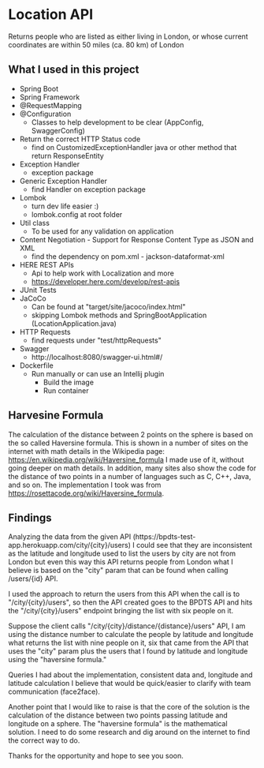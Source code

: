 Location API
===========================================

Returns people who are listed as either living in London, or whose current coordinates are within 50 miles (ca. 80 km) of London

What I used in this project
--------------------------
* Spring Boot
* Spring Framework
* @RequestMapping
* @Configuration
  * Classes to help development to be clear (AppConfig, SwaggerConfig)
* Return the correct HTTP Status code
  * find on CustomizedExceptionHandler java or other method that return ResponseEntity
* Exception Handler
  * exception package
* Generic Exception Handler
  * find Handler on exception package
* Lombok
  * turn dev life easier :)
  * lombok.config at root folder
* Util class
  * To be used for any validation on application
* Content Negotiation - Support for Response Content Type as JSON and XML
  * find the dependency on pom.xml - jackson-dataformat-xml 
* HERE REST APIs
  * Api to help work with Localization and more
  * https://developer.here.com/develop/rest-apis
* JUnit Tests
* JaCoCo
  * Can be found at "target/site/jacoco/index.html"
  * skipping Lombok methods and SpringBootApplication (LocationApplication.java)
* HTTP Requests
  * find requests under "test/httpRequests"
* Swagger
  * http://localhost:8080/swagger-ui.html#/
* Dockerfile
  * Run manually or can use an Intellij plugin
    * Build the image
    * Run container
  
Harvesine Formula
--------------------------
The calculation of the distance between 2 points on the sphere is based on the so called Haversine formula.
This is shown in a number of sites on the internet with math details in the Wikipedia page: https://en.wikipedia.org/wiki/Haversine_formula
I made use of it, without going deeper on math details.
In addition, many sites also show the code for the distance of two points in a number of languages such as C, C++, Java, and so on.
The implementation I took was from https://rosettacode.org/wiki/Haversine_formula.

Findings
--------------------------
<p>Analyzing the data from the given API (https://bpdts-test-app.herokuapp.com/city/{city}/users) I could see that they are inconsistent as the latitude and longitude used to list the users by city are not from London but even this way this API returns people from London what I believe is based on the "city" param that can be found when calling /users/{id} API.</p>
<p>I used the approach to return the users from this API when the call is to "/city/{city}/users", so then the API created goes to the BPDTS API and hits the "/city/{city}/users" endpoint bringing the list with six people on it.</p>
<p>Suppose the client calls "/city/{city}/distance/{distance}/users" API, I am using the distance number to calculate the people by latitude and longitude what returns the list with nine people on it, six that came from the API that uses the "city" param plus the users that I found by latitude and longitude using the "haversine formula."</p>
<p>Queries I had about the implementation, consistent data and, longitude and latitude calculation I believe that would be quick/easier to clarify with team communication (face2face).</p> 
<p>Another point that I would like to raise is that the core of the solution is the calculation of the distance between two points passing latitude and longitude on a sphere. The "haversine formula" is the mathematical solution. I need to do some research and dig around on the internet to find the correct way to do.</p>
<p>Thanks for the opportunity and hope to see you soon.</p>
